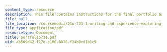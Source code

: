 ```yaml
---
content_type: resource
description: This file contains instructions for the final portfolio assignment.
file: null
file_location: /coursemedia/21w-731-1-writing-and-experience-exploring-self-in-society-spring-2004/ab509d42f17ee1068876f14b0cd1b1c9_portfolio731.pdf
file_type: application/pdf
resourcetype: Document
title: portfolio731.pdf
uid: ab509d42-f17e-e106-8876-f14b0cd1b1c9
---
```

